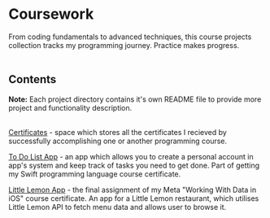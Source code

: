 # Coursework
From coding fundamentals to advanced techniques, this course projects collection tracks my programming journey. Practice makes progress.
<br /><br />

## Contents
**Note:** Each project directory contains it's own README file to provide more project and functionality description.
<br /><br />

[Certificates](https://github.com/cyberbitrixx/Coursework/tree/9aa1a1b6301a8689e2e79a645575749d461e7778/certificates) - space which stores all the certificates I recieved by successfully accomplishing one or another programming course.

[To Do List App](https://github.com/cyberbitrixx/Coursework/tree/99fe7607a0153b31e865c95d3c36bac2f5579806/To-Do-List-App/To-Do-List) - an app which allows you to create a personal account in app's system and keep track of tasks you need to get done. Part of getting my Swift programming language course certificate.

[Little Lemon App](https://github.com/cyberbitrixx/Coursework/tree/3122573a690b6a0fde39274e0fa1f07443c06431/Little%20Lemon/LittleLemon) - the final assignment of my Meta "Working With Data in iOS" course certificate. An app for a Little Lemon restaurant, which utilises Little Lemon API to fetch menu data and allows user to browse it.
